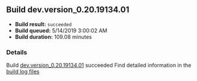 ## Build dev.version_0.20.19134.01
- **Build result:** `succeeded`
- **Build queued:** 5/14/2019 3:00:02 AM
- **Build duration:** 109.08 minutes
### Details
Build [dev.version_0.20.19134.01](https://winappstudio.visualstudio.com/web/build.aspx?pcguid=a4ef43be-68ce-4195-a619-079b4d9834c2&builduri=vstfs%3a%2f%2f%2fBuild%2fBuild%2f27954) succeeded
Find detailed information in the [build log files](https://uwpctdiags.blob.core.windows.net/buildlogs/dev.version_0.20.19134.01_logs.zip)
